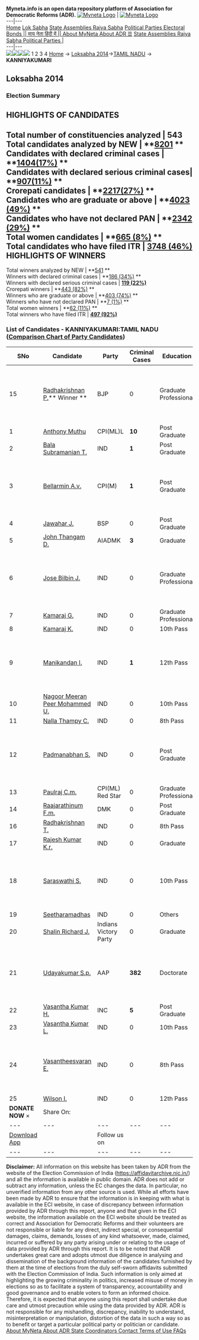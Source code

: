 **Myneta.info is an open data repository platform of Association for Democratic Reforms (ADR).**
[![Myneta Logo](https://www.myneta.info/lib/img/myneta-logo.png)](https://www.myneta.info/) | [![Myneta Logo](https://www.myneta.info/lib/img/adr-logo.png)](https://adrindia.org)  
---|---  
[Home](https://www.myneta.info/) [Lok Sabha](https://www.myneta.info/#ls "Lok Sabha") [ State Assemblies ](https://www.myneta.info/#sa "State Assemblies") [Rajya Sabha](https://www.myneta.info/#rs "Rajya Sabha") [Political Parties ](https://www.myneta.info/party "Political Parties") [ Electoral Bonds ](https://www.myneta.info/electoral_bonds "Electoral Bonds") [ || माय नेता हिंदी में || ](https://translate.google.co.in/translate?prev=hp&hl=en&js=y&u=www.myneta.info&sl=en&tl=hi&history_state0=) [ About MyNeta ](https://adrindia.org/content/about-myneta) [ About ADR ](https://adrindia.org/about-adr/who-we-are) [☰](javascript:void\(0\))
[ State Assemblies ](https://www.myneta.info/#sa "State Assemblies") [ Rajya Sabha ](https://www.myneta.info/#rs "Rajya Sabha") [ Political Parties ](https://www.myneta.info/party "Political Parties")
|   
---|---  
![](https://www.myneta.info/lib/img/banner/banner-1.png)![](https://www.myneta.info/lib/img/banner/banner-2.png)![](https://www.myneta.info/lib/img/banner/banner-3.png)![](https://www.myneta.info/lib/img/banner/banner-4.png)
1  2  3  4 
[Home](https://www.myneta.info/) → [Loksabha 2014](https://www.myneta.info/ls2014/)→[TAMIL NADU](https://www.myneta.info/ls2014/index.php?action=show_constituencies&state_id=22) → **KANNIYAKUMARI**
### 
## Loksabha 2014
###  Election Summary 
HIGHLIGHTS OF CANDIDATES  
---  
Total number of constituencies analyzed |  543   
Total candidates analyzed by NEW | **[8201](https://www.myneta.info/ls2014/index.php?action=summary&subAction=candidates_analyzed&sort=candidate#summary) **  
Candidates with declared criminal cases | **[1404(17%)](https://www.myneta.info/ls2014/index.php?action=summary&subAction=crime&sort=candidate#summary) **  
Candidates with declared serious criminal cases| **[907(11%)](https://www.myneta.info/ls2014/index.php?action=summary&subAction=serious_crime&sort=candidate#summary) **  
Crorepati candidates | **[2217(27%)](https://www.myneta.info/ls2014/index.php?action=summary&subAction=crorepati&sort=candidate#summary) **  
Candidates who are graduate or above | **[4023 (49%)](https://www.myneta.info/ls2014/index.php?action=summary&subAction=education&sort=candidate#summary) **  
Candidates who have not declared PAN | **[2342 (29%)](https://www.myneta.info/ls2014/index.php?action=summary&subAction=without_pan&sort=candidate#summary) **  
Total women candidates | **[665 (8%)](https://www.myneta.info/ls2014/index.php?action=summary&subAction=women_candidate&sort=candidate#summary) **  
Total candidates who have filed ITR | [**3748 (46%)**](https://www.myneta.info/ls2014/index.php?action=summary&subAction=filed_itr&sort=candidate#summary)  
HIGHLIGHTS OF WINNERS  
---  
Total winners analyzed by NEW | **[541](https://www.myneta.info/ls2014/index.php?action=summary&subAction=winner_analyzed&sort=candidate#summary) **  
Winners with declared criminal cases | **[186 (34%)](https://www.myneta.info/ls2014/index.php?action=summary&subAction=winner_crime&sort=candidate#summary) **  
Winners with declared serious criminal cases | **[119 (22%)](https://www.myneta.info/ls2014/index.php?action=summary&subAction=winner_serious_crime&sort=candidate#summary)**  
Crorepati winners | **[443 (82%)](https://www.myneta.info/ls2014/index.php?action=summary&subAction=winner_crorepati&sort=candidate#summary) **  
Winners who are graduate or above | **[403 (74%)](https://www.myneta.info/ls2014/index.php?action=summary&subAction=winner_education&sort=candidate#summary) **  
Winners who have not declared PAN | **[7 (1%)](https://www.myneta.info/ls2014/index.php?action=summary&subAction=winner_without_pan&sort=candidate#summary) **  
Total women winners | **[62 (11%)](https://www.myneta.info/ls2014/index.php?action=summary&subAction=winner_women&sort=candidate#summary) **  
Total winners who have filed ITR | [**497 (92%)**](https://www.myneta.info/ls2014/index.php?action=summary&subAction=winner_filed_itr&sort=candidate#summary)  
### List of Candidates - KANNIYAKUMARI:TAMIL NADU ([Comparison Chart of Party Candidates](https://www.myneta.info/ls2014/comparisonchart.php?constituency_id=511))
SNo | Candidate| Party| Criminal Cases| Education| Age| Total Assets| Liabilities  
---|---|---|---|---|---|---|---  
15  | [Radhakrishnan P.](https://www.myneta.info/ls2014/candidate.php?candidate_id=7015)** Winner ** | BJP | 0 | Graduate Professional| 62 | ![](https://myneta.info/image_v2.php?myneta_folder=ls2014&candidate_id=7015&col=ta) | ![](https://myneta.info/image_v2.php?myneta_folder=ls2014&candidate_id=7015&col=lia)  
1  | [Anthony Muthu](https://www.myneta.info/ls2014/candidate.php?candidate_id=7021) | CPI(ML)L | **10** | Post Graduate| 49 | Rs 84,68,000 ~ 84 Lacs+ | Rs 0 ~   
2  | [Bala Subramanian T.](https://www.myneta.info/ls2014/candidate.php?candidate_id=7033) | IND | **1** | Post Graduate| 48 | Rs 14,90,000 ~ 14 Lacs+ | Rs 0 ~   
3  | [Bellarmin A.v.](https://www.myneta.info/ls2014/candidate.php?candidate_id=7017) | CPI(M) | **1** | Post Graduate| 59 | ![](https://myneta.info/image_v2.php?myneta_folder=ls2014&candidate_id=7017&col=ta) | ![](https://myneta.info/image_v2.php?myneta_folder=ls2014&candidate_id=7017&col=lia)  
4  | [Jawahar J.](https://www.myneta.info/ls2014/candidate.php?candidate_id=7019) | BSP | 0 | Post Graduate| 43 | Rs 6,55,813 ~ 6 Lacs+ | Rs 30,000 ~ 30 Thou+  
5  | [John Thangam D.](https://www.myneta.info/ls2014/candidate.php?candidate_id=7020) | AIADMK | **3** | Graduate| 45 | Rs 6,15,93,668 ~ 6 Crore+ | Rs 10,80,000 ~ 10 Lacs+  
6  | [Jose Bilbin J.](https://www.myneta.info/ls2014/candidate.php?candidate_id=7039) | IND | 0 | Graduate Professional| 43 | ![](https://myneta.info/image_v2.php?myneta_folder=ls2014&candidate_id=7039&col=ta) | ![](https://myneta.info/image_v2.php?myneta_folder=ls2014&candidate_id=7039&col=lia)  
7  | [Kamaraj G.](https://www.myneta.info/ls2014/candidate.php?candidate_id=7027) | IND | 0 | Graduate Professional| 29 | Rs 28,71,000 ~ 28 Lacs+ | Rs 0 ~   
8  | [Kamaraj K.](https://www.myneta.info/ls2014/candidate.php?candidate_id=7026) | IND | 0 | 10th Pass| 61 | Rs 23,23,400 ~ 23 Lacs+ | Rs 3,00,000 ~ 3 Lacs+  
9  | [Manikandan I.](https://www.myneta.info/ls2014/candidate.php?candidate_id=7034) | IND | **1** | 12th Pass| 33 | ![](https://myneta.info/image_v2.php?myneta_folder=ls2014&candidate_id=7034&col=ta) | ![](https://myneta.info/image_v2.php?myneta_folder=ls2014&candidate_id=7034&col=lia)  
10  | [Nagoor Meeran Peer Mohammed U.](https://www.myneta.info/ls2014/candidate.php?candidate_id=7031) | IND | 0 | 10th Pass| 54 | Rs 28,55,555 ~ 28 Lacs+ | Rs 0 ~   
11  | [Nalla Thampy C.](https://www.myneta.info/ls2014/candidate.php?candidate_id=7030) | IND | 0 | 8th Pass| 65 | Rs 6,00,005 ~ 6 Lacs+ | Rs 0 ~   
12  | [Padmanabhan S.](https://www.myneta.info/ls2014/candidate.php?candidate_id=7032) | IND | 0 | Post Graduate| 39 | ![](https://myneta.info/image_v2.php?myneta_folder=ls2014&candidate_id=7032&col=ta) | ![](https://myneta.info/image_v2.php?myneta_folder=ls2014&candidate_id=7032&col=lia)  
13  | [Paulraj C.m.](https://www.myneta.info/ls2014/candidate.php?candidate_id=7023) | CPI(ML) Red Star | 0 | Graduate Professional| 49 | Rs 19,00,000 ~ 19 Lacs+ | Rs 25,000 ~ 25 Thou+  
14  | [Raajarathinum F.m.](https://www.myneta.info/ls2014/candidate.php?candidate_id=7016) | DMK | 0 | Post Graduate| 66 | Rs 1,42,80,853 ~ 1 Crore+ | Rs 34,00,000 ~ 34 Lacs+  
16  | [Radhakrishnan T.](https://www.myneta.info/ls2014/candidate.php?candidate_id=7025) | IND | 0 | 8th Pass| 36 | Rs 12,90,710 ~ 12 Lacs+ | Rs 80,000 ~ 80 Thou+  
17  | [Rajesh Kumar K.r.](https://www.myneta.info/ls2014/candidate.php?candidate_id=7035) | IND | 0 | Graduate| 32 | Rs 11,21,500 ~ 11 Lacs+ | Rs 0 ~   
18  | [Saraswathi S.](https://www.myneta.info/ls2014/candidate.php?candidate_id=7028) | IND | 0 | 10th Pass| 50 | ![](https://myneta.info/image_v2.php?myneta_folder=ls2014&candidate_id=7028&col=ta) | ![](https://myneta.info/image_v2.php?myneta_folder=ls2014&candidate_id=7028&col=lia)  
19  | [Seetharamadhas](https://www.myneta.info/ls2014/candidate.php?candidate_id=7029) | IND | 0 | Others| 33 | Rs 12,38,000 ~ 12 Lacs+ | Rs 0 ~   
20  | [Shalin Richard J.](https://www.myneta.info/ls2014/candidate.php?candidate_id=7024) | Indians Victory Party | 0 | Graduate| 28 | Rs 8,24,292 ~ 8 Lacs+ | Rs 0 ~   
21  | [Udayakumar S.p.](https://www.myneta.info/ls2014/candidate.php?candidate_id=7022) | AAP | **382** | Doctorate| 54 | ![](https://myneta.info/image_v2.php?myneta_folder=ls2014&candidate_id=7022&col=ta) | ![](https://myneta.info/image_v2.php?myneta_folder=ls2014&candidate_id=7022&col=lia)  
22  | [Vasantha Kumar H.](https://www.myneta.info/ls2014/candidate.php?candidate_id=7018) | INC | **5** | Post Graduate| 63 | Rs 2,85,77,86,803 ~ 285 Crore+ | Rs 87,60,85,097 ~ 87 Crore+  
23  | [Vasantha Kumar L.](https://www.myneta.info/ls2014/candidate.php?candidate_id=7036) | IND | 0 | 10th Pass| 55 | Rs 34,23,600 ~ 34 Lacs+ | Rs 2,20,000 ~ 2 Lacs+  
24  | [Vasantheesvaran E.](https://www.myneta.info/ls2014/candidate.php?candidate_id=7037) | IND | 0 | 8th Pass| 43 | ![](https://myneta.info/image_v2.php?myneta_folder=ls2014&candidate_id=7037&col=ta) | ![](https://myneta.info/image_v2.php?myneta_folder=ls2014&candidate_id=7037&col=lia)  
25  | [Wilson I.](https://www.myneta.info/ls2014/candidate.php?candidate_id=7038) | IND | 0 | 12th Pass| 49 | Rs 26,000 ~ 26 Thou+ | Rs 0 ~   
|  **DONATE NOW** × |  Share On:  | [](https://api.whatsapp.com/send?text=https%3A%2F%2Fmyneta.info%2Fpunjab2022%2Findex.php%3Faction%3Dshow_constituencies%26state_id%3D19) | [](https://www.facebook.com/sharer/sharer.php?u=https%3A%2F%2Fmyneta.info%2Fpunjab2022%2Findex.php%3Faction%3Dshow_constituencies%26state_id%3D19) | [](https://twitter.com/share?url=https%3A%2F%2Fmyneta.info%2Fpunjab2022%2Findex.php%3Faction%3Dshow_constituencies%26state_id%3D19)  
---|---|---|---|---  
| [ Download App ](https://play.google.com/store/apps/details?id=com.webrosoft.myneta1&pcampaignid=pcampaignidMKT-Other-global-all-co-prtnr-py-PartBadge-Mar2515-1) | [](https://play.google.com/store/apps/details?id=com.webrosoft.myneta1&pcampaignid=pcampaignidMKT-Other-global-all-co-prtnr-py-PartBadge-Mar2515-1) |  Follow us on  | [](https://www.facebook.com/adrindia.org/) | [](https://twitter.com/adrspeaks) | [](https://groups.google.com/g/national-election-watch?hl=en&pli=1) | [](https://www.instagram.com/adrspeaks/) | [](https://www.youtube.com/user/adrspeaks) | [](https://sharechat.com/profile/adrspeaks)  
---|---|---|---|---|---|---|---|---  
**Disclaimer:** All information on this website has been taken by ADR from the website of the Election Commission of India (https://affidavitarchive.nic.in/) and all the information is available in public domain. ADR does not add or subtract any information, unless the EC changes the data. In particular, no unverified information from any other source is used. While all efforts have been made by ADR to ensure that the information is in keeping with what is available in the ECI website, in case of discrepancy between information provided by ADR through this report, anyone and that given in the ECI website, the information available on the ECI website should be treated as correct and Association for Democratic Reforms and their volunteers are not responsible or liable for any direct, indirect special, or consequential damages, claims, demands, losses of any kind whatsoever, made, claimed, incurred or suffered by any party arising under or relating to the usage of data provided by ADR through this report. It is to be noted that ADR undertakes great care and adopts utmost due diligence in analysing and dissemination of the background information of the candidates furnished by them at the time of elections from the duly self-sworn affidavits submitted with the Election Commission of India. Such information is only aimed at highlighting the growing criminality in politics, increased misuse of money in elections so as to facilitate a system of transparency, accountability and good governance and to enable voters to form an informed choice. Therefore, it is expected that anyone using this report shall undertake due care and utmost precaution while using the data provided by ADR. ADR is not responsible for any mishandling, discrepancy, inability to understand, misinterpretation or manipulation, distortion of the data in such a way so as to benefit or target a particular political party or politician or candidate. 
[ About MyNeta ](https://adrindia.org/content/about-myneta) [ About ADR ](https://adrindia.org/about-adr/who-we-are) [ State Coordinators ](https://adrindia.org/about-adr/state-coordinators) [ Contact ](https://adrindia.org/contact-us) [ Terms of Use ](https://adrindia.org/content/adr-terms-use) [ FAQs ](https://adrindia.org/content/faqs)

